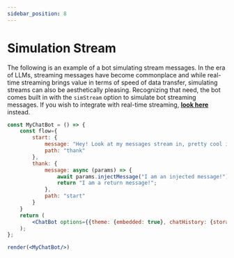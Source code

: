 ```yaml
---
sidebar_position: 8
---
```


# Simulation Stream

The following is an example of a bot simulating stream messages. In the era of LLMs, streaming messages have become commonplace and while real-time streaming brings value in terms of speed of data transfer, simulating streams can also be aesthetically pleasing. Recognizing that need, the bot comes built in with the `simStream` option to simulate bot streaming messages. If you wish to integrate with real-time streaming, [**look here**](/docs/examples/real_time_stream) instead.

```jsx live noInline title=MyChatBot.js
const MyChatBot = () => {
    const flow={
        start: {
            message: "Hey! Look at my messages stream in, pretty cool isn't it?",
            path: "thank"
        },
        thank: {
            message: async (params) => {
                await params.injectMessage("I am an injected message!");
                return "I am a return message!";
            },
            path: "start"
        }
    }
    return (
        <ChatBot options={{theme: {embedded: true}, chatHistory: {storageKey: "example_simulation_stream"}, botBubble: {simStream: true}}} flow={flow}/>
    );
};

render(<MyChatBot/>)
```